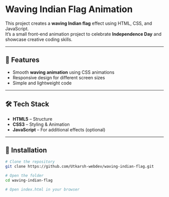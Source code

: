 # Waving Indian Flag Animation

This project creates a **waving Indian flag** effect using HTML, CSS, and JavaScript.  
It’s a small front-end animation project to celebrate **Independence Day** and showcase creative coding skills.

---

## 🚀 Features
- Smooth **waving animation** using CSS animations
- Responsive design for different screen sizes
- Simple and lightweight code

---

## 🛠️ Tech Stack
- **HTML5** – Structure
- **CSS3** – Styling & Animation
- **JavaScript** – For additional effects (optional)

---

## 📂 Installation
```bash
# Clone the repository
git clone https://github.com/Utkarsh-webdev/waving-indian-flag.git

# Open the folder
cd waving-indian-flag

# Open index.html in your browser
